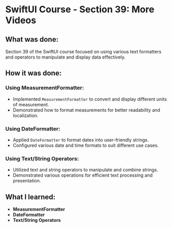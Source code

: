 # SwiftUI Course - Section 39: More Videos

## What was done:
Section 39 of the SwiftUI course focused on using various text formatters and operators to manipulate and display data effectively.

## How it was done:
### Using MeasurementFormatter:
- Implemented `MeasurementFormatter` to convert and display different units of measurement.
- Demonstrated how to format measurements for better readability and localization.

### Using DateFormatter:
- Applied `DateFormatter` to format dates into user-friendly strings.
- Configured various date and time formats to suit different use cases.

### Using Text/String Operators:
- Utilized text and string operators to manipulate and combine strings.
- Demonstrated various operations for efficient text processing and presentation.

## What I learned:
- **MeasurementFormatter**
- **DateFormatter**
- **Text/String Operators**
